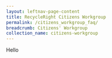 ```yaml
---
layout: leftnav-page-content
title: RecycleRight Citizens Workgroup
permalink: /citizens_workgroup_faq/
breadcrumb: Citizens' Workgroup
collection_name: citizens-workgroup
---
```


Hello

